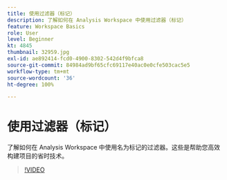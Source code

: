 ```yaml
---
title: 使用过滤器（标记）
description: 了解如何在 Analysis Workspace 中使用过滤器（标记）
feature: Workspace Basics
role: User
level: Beginner
kt: 4845
thumbnail: 32959.jpg
exl-id: ae892414-fcd0-4900-8302-542d4f9bfca8
source-git-commit: 84984ad9bf65cfc69117e40ac0e0cfe503cac5e5
workflow-type: tm+mt
source-wordcount: '36'
ht-degree: 100%

---
```


# 使用过滤器（标记）

了解如何在 Analysis Workspace 中使用名为标记的过滤器。这些是帮助您高效构建项目的省时技术。

>[!VIDEO](https://video.tv.adobe.com/v/36693/?quality=12&learn=on&captions=chi_hans)
